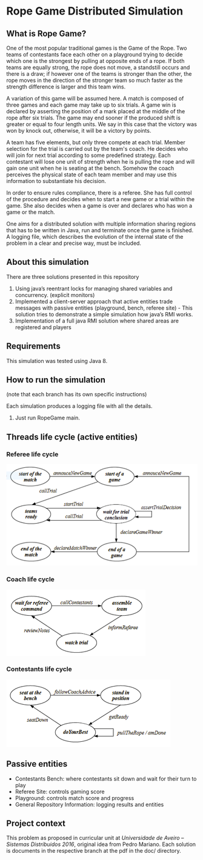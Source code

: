 # Rope Game Distributed Simulation

## What is Rope Game?

One of the most popular traditional games is the Game of the Rope. Two teams of contestants face each other on a playground trying to decide which one is the strongest by pulling at opposite ends of a rope. If both teams are equally strong, the rope does not move, a standstill occurs and there is a draw; if however one of the teams is stronger than the other, the rope moves in the direction of the stronger team so much faster as the strength difference is larger and this team wins.

A variation of this game will be assumed here. A match is composed of three games and each game may take up to six trials. A game win is declared by asserting the position of a mark placed at the middle of the rope after six trials. The game may end sooner if the produced shift is greater or equal to four length units. We say in this case that the victory was won by knock out, otherwise, it will be a victory by points.

A team has five elements, but only three compete at each trial. Member selection for the trial is carried out by the team's coach. He decides who will join for next trial according to some predefined strategy.
Each contestant will lose one unit of strength when he is pulling the rope and will gain one unit when he is seating at the bench. Somehow the coach perceives the physical state of each team member and may use this information to substantiate his decision.

In order to ensure rules compliance, there is a referee. She has full control of the procedure and
decides when to start a new game or a trial within the game. She also decides when a game is over and declares who has won a game or the match.

One aims for a distributed solution with multiple information sharing regions that has to be written in Java, run and terminate once the game is finished.
A logging file, which describes the evolution of the internal state of the problem in a clear and precise way, must be included.

## About this simulation

There are three solutions presented in this repository

1.	Using java’s reentrant locks for managing shared variables and concurrency. (explicit monitors)
2.	Implemented a client-server approach that active entities trade messages with passive entities (playground, bench, referee site) -  This solution tries to demonstrate a simple simulation how java’s RMI works.
3.	Implementation of a full java RMI solution where shared areas are registered and players

## Requirements
This simulation was tested using Java 8.
## How to run the simulation
(note that each branch has its own specific instructions)

Each simulation produces a logging file with all the details.

1. Just run RopeGame main.

## Threads life cycle (active entities)
### Referee life cycle
![Referee life cycle](https://github.com/luminoso/sd-p3g4/raw/Monitors/doc/rf_lifecycle.png)
### Coach life cycle
![Coach life cycle](https://github.com/luminoso/sd-p3g4/raw/Monitors/doc/coach_lifecycle.png)
### Contestants life cycle
![Contestants life cycle](https://github.com/luminoso/sd-p3g4/raw/Monitors/doc/contestants_lifecycle.png)

## Passive entities 
- Contestants Bench: where contestants sit down and wait for their turn to play
- Referee Site: controls gaming score
- Playground: controls match score and progress
- General Repository Information: logging results and entities

## Project context
This problem as proposed in curricular unit at *Universidade de Aveiro – Sistemas Distribuidos 2016*, original idea from Pedro Mariano. Each solution is documents in the respective branch at the pdf in the doc/ directory.
